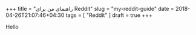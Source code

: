+++
title = "راهنمای من برای Reddit"
slug = "my-reddit-guide"
date = 2018-04-26T21:07:46+04:30
tags = [ "Reddit" ]
draft = true
+++

Hello
